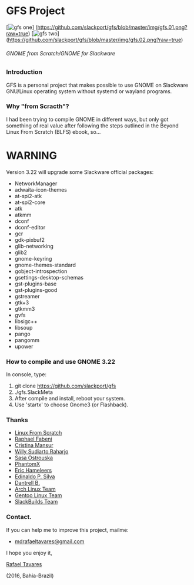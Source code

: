 # GFS Project
[![gfs one](https://github.com/slackport/gfs/blob/master/img/gfs.01.tn.png)]
(https://github.com/slackport/gfs/blob/master/img/gfs.01.png?raw=true)
[![gfs two](https://github.com/slackport/gfs/blob/master/img/gfs.02.tn.png)]
(https://github.com/slackport/gfs/blob/master/img/gfs.02.png?raw=true)
###### GNOME from Scratch/GNOME for Slackware

### Introduction

 GFS is a personal project that makes possible to use GNOME on Slackware GNU/Linux operating system without systemd or wayland programs.

### Why "from Scracth"?

 I had been trying to compile GNOME in different ways, but only got something of real value after following the steps outlined in the Beyond Linux From Scratch (BLFS) ebook, so...

# WARNING
 Version 3.22 will upgrade some Slackware official packages:
- NetworkManager
- adwaita-icon-themes
- at-spi2-atk
- at-spi2-core
- atk
- atkmm
- dconf
- dconf-editor
- gcr
- gdk-pixbuf2
- glib-networking
- glib2 
- gnome-keyring
- gnome-themes-standard
- gobject-introspection
- gsettings-desktop-schemas
- gst-plugins-base
- gst-plugins-good
- gstreamer
- gtk+3
- gtkmm3
- gvfs
- libsigc++
- libsoup
- pango
- pangomm
- upower

### How to compile and use GNOME 3.22
 In console, type:
 1. git clone https://github.com/slackport/gfs
 2. ./gfs.SlackMeta
 3. After compile and install, reboot your system.
 4. Use 'startx' to choose Gnome3 (or Flashback).

### Thanks
- [Linux From Scratch](http://www.linuxfromscratch.org/)
- [Raphael Fabeni](https://github.com/raphaelfabeni)
- [Cristina Mansur](mailto:cristinatmansur@gmail.com)
- [Willy Sudiarto Raharjo](https://github.com/willysr)
- [Sasa Ostrouska](mailto:casaxa@gmail.com)
- [PhantomX](https://github.com/PhantomX)
- [Eric Hameleers](http://alien.slackbook.org/)
- [Edinaldo P. Silva](mailto:edps.mundognu@gmail.com)
- [Dantrell B.](https://github.com/dantrell)
- [Arch Linux Team](https://www.archlinux.org/)
- [Gentoo Linux Team](https://www.gentoo.org/)
- [SlackBuilds Team](https://slackbuilds.org/)

### Contact.
 If you can help me to improve this project, mailme:
  - mdrafaeltavares@gmail.com

I hope you enjoy it,

[Rafael Tavares](https://plus.google.com/u/0/112846121820802265999)

(2016, Bahia-Brazil)
